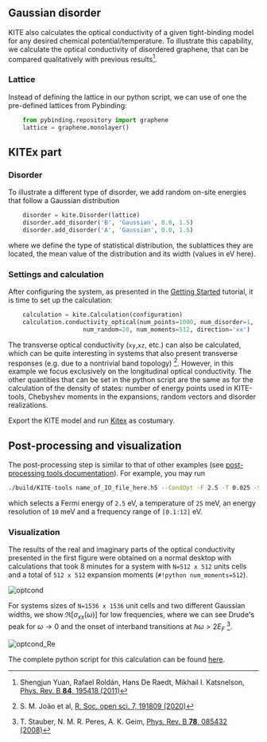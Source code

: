 ## Gaussian disorder
KITE also calculates the optical conductivity of a given tight-binding model for any desired chemical potential/temperature.
To illustrate this capability, we calculate the optical conductivity of disordered graphene, that can be compared qualitatively with previous results[^1].

### Lattice
Instead of defining the lattice in our python script, we can use of one the pre-defined lattices from Pybinding:

```python
    from pybinding.repository import graphene
    lattice = graphene.monolayer()
```

## KITEx part
### Disorder
To illustrate a different type of disorder, we add random on-site energies that follow a Gaussian distribution

```python 
    disorder = kite.Disorder(lattice)
    disorder.add_disorder('B', 'Gaussian', 0.0, 1.5)
    disorder.add_disorder('A', 'Gaussian', 0.0, 1.5)
```

where we define the type of statistical distribution, the sublattices they are located, the mean value of the distribution and its width (values in eV here).

### Settings and calculation
After configuring the system, as presented in the [Getting Started](../index.md) tutorial, it is time to set up the calculation:

```python 
    calculation = kite.Calculation(configuration)
    calculation.conductivity_optical(num_points=1000, num_disorder=1,
                     num_random=20, num_moments=512, direction='xx')
```

The transverse optical conductivity (`xy`,`xz`, etc.) can also be calculated, which can be quite interesting in systems that also present transverse responses (e.g. due to a nontrivial band topology) [^3].
However, in this example we focus exclusively on the longitudinal optical conductivity.
The other quantities that can be set in the python script are the same as for the calculation of the density of states: number of energy points used in KITE-tools, Chebyshev moments in the expansions, random vectors and disorder realizations.

Export the KITE model and run [Kitex][kitex] as costumary.

## Post-processing and visualization

The post-processing step is similar to that of other examples (see [post-processing tools documentation](../postprocessing.md)). For example, you may run

``` bash
./build/KITE-tools name_of_IO_file_here.h5 --CondOpt -F 2.5 -T 0.025 -S 0.01 -O 0.1 12
```

which selects a Fermi energy of `2.5` eV, a temperature of  `25` meV, an energy resolution of `10` meV and a frequency range of `[0.1:12]` eV.

### Visualization
The results of the real and imaginary parts of the optical conductivity presented in the first figure were obtained on a normal desktop with calculations that took 8 minutes for a system with `N=512 x 512` units cells  and a total of `512 x 512` expansion moments (`#!python num_moments=512`).

![optcond](../../assets/images/optical_conductivity/optcond.png)

For systems sizes of `N=1536 x 1536` unit cells and two different Gaussian widths, we show $\Re [\sigma_{xx}(\omega)]$ for low frequencies, where we can see Drude's peak for $\omega\rightarrow 0$ and the onset of interband transitions at $\hbar \omega>2 E_F$ [^2].

![optcond_Re](../../assets/images/optical_conductivity/optcond_Re.png)

The complete python script for this calculation can be found [here](https://gist.github.com/quantum-kite/bab11b55ad6672f59f15a85aac800a3a).


[^1]: Shengjun Yuan, Rafael Roldán, Hans De Raedt, Mikhail I. Katsnelson, [Phys. Rev. B **84**, 195418 (2011)](https://link.aps.org/doi/10.1103/PhysRevB.84.195418)

[^2]: T. Stauber, N. M. R. Peres, A. K. Geim, [Phys. Rev. B **78**, 085432 (2008)](https://journals.aps.org/prb/abstract/10.1103/PhysRevB.78.085432)

[^3]: S. M. João et al, [R. Soc. open sci. 7, 191809 (2020)](https://royalsocietypublishing.org/doi/full/10.1098/rsos.191809)

[kitex]: ../../api/kitex.md
[kitetools]: ../../api/kite-tools.md